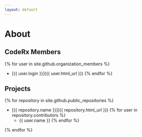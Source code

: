 ```yaml
---
layout: default
---
```

# About

## CodeRx Members
{% for user in site.github.organization_members %}
  * [{{ user.login }}]({{ user.html_url }})
{% endfor %}

## Projects
{% for repository in site.github.public_repositories %}
  * [{{ repository.name }}]({{ repository.html_url }})
  {% for user in repository.contributors %}
    * {{ user.name }}
  {% endfor %}

{% endfor %}


<script>
{% for repository in site.github.public_repositories %}
  * [{{ repository.name }}]({{ repository.html_url }})
   console.log({{ repository }})
{% endfor %}
 
</script>
